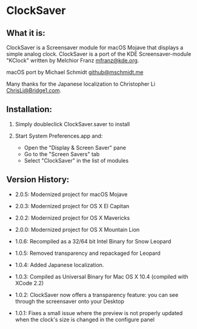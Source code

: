 ClockSaver
==========


What it is:
-----------

ClockSaver is a Screensaver module for macOS Mojave that displays a simple analog clock. ClockSaver is a port of the KDE Screensaver-module "KClock" written by Melchior Franz <mfranz@kde.org>.

macOS port by Michael Schmidt <github@mschmidt.me>

Many thanks for the Japanese localization to Christopher Li <ChrisLi@Bridge1.com>.


Installation:
-------------

1. Simply doubleclick ClockSaver.saver to install

2. Start System Preferences.app and:

    - Open the "Display & Screen Saver" pane
    - Go to the "Screen Savers" tab
    - Select "ClockSaver" in the list of modules


Version History:
----------------

- 2.0.5:    Modernized project for macOS Mojave

- 2.0.3:    Modernized project for OS X El Capitan

- 2.0.2:    Modernized project for OS X Mavericks

- 2.0.0:    Modernized project for OS X Mountain Lion

- 1.0.6:    Recompiled as a 32/64 bit Intel Binary for Snow Leopard

- 1.0.5:    Removed transparency and repackaged for Leopard

- 1.0.4:    Added Japanese localization.

- 1.0.3:    Compiled as Universal Binary for Mac OS X 10.4 (compiled with XCode 2.2)

- 1.0.2:    ClockSaver now offers a transparency feature: you can see through the screensaver onto your Desktop

- 1.0.1:    Fixes a small issue where the preview is not properly updated when the clock's size is changed in the configure panel
